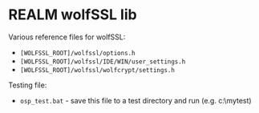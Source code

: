 # REALM wolfSSL lib

Various reference files for wolfSSL:

* `[WOLFSSL_ROOT]/wolfssl/options.h`
* `[WOLFSSL_ROOT]/wolfssl/IDE/WIN/user_settings.h`
* `[WOLFSSL_ROOT]/wolfssl/wolfcrypt/settings.h`

Testing file:

* `osp_test.bat` - save this file to a test directory and run (e.g. c:\mytest)